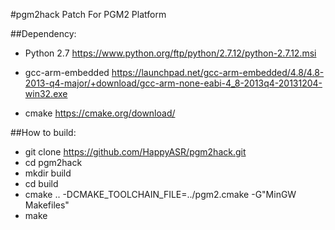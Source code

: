 #pgm2hack
Patch For PGM2 Platform

##Dependency:
- Python 2.7
https://www.python.org/ftp/python/2.7.12/python-2.7.12.msi

- gcc-arm-embedded
https://launchpad.net/gcc-arm-embedded/4.8/4.8-2013-q4-major/+download/gcc-arm-none-eabi-4_8-2013q4-20131204-win32.exe

- cmake
https://cmake.org/download/

##How to build:
- git clone https://github.com/HappyASR/pgm2hack.git
- cd pgm2hack
- mkdir build
- cd build
- cmake .. -DCMAKE_TOOLCHAIN_FILE=../pgm2.cmake -G"MinGW Makefiles"
- make



